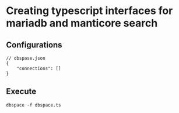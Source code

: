 # Creating typescript interfaces for mariadb and manticore search

## Configurations

```json5
// dbspase.json
{
    "connections": []
}
```
## Execute
```shell
dbspace -f dbspace.ts
```